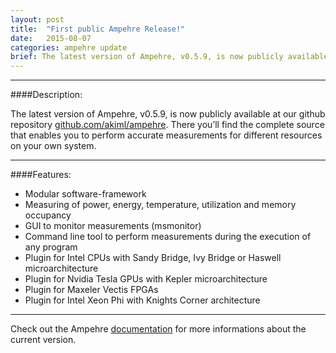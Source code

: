 ```yaml
---
layout: post
title:  "First public Ampehre Release!"
date:   2015-08-07
categories: ampehre update
brief: The latest version of Ampehre, v0.5.9, is now publicly available at our github repository.
--- 
```

---

####Description:

The latest version of Ampehre, v0.5.9, is now publicly available at our github repository [github.com/akiml/ampehre](https://github.com/akiml/ampehre).
There you’ll find the complete source that enables you to perform accurate measurements for different resources on your own system.

---

####Features:
- Modular software-framework
- Measuring of power, energy, temperature, utilization and memory occupancy
- GUI to monitor measurements (msmonitor)
- Command line tool to perform measurements during the execution of any program
- Plugin for Intel CPUs with Sandy Bridge, Ivy Bridge or Haswell microarchitecture
- Plugin for Nvidia Tesla GPUs with Kepler microarchitecture
- Plugin for Maxeler Vectis FPGAs
- Plugin for Intel Xeon Phi with Knights Corner architecture

---


Check out the Ampehre [documentation][docs] for more informations about the current version.

[docs]: {{site.baseurl}}/documentation/
